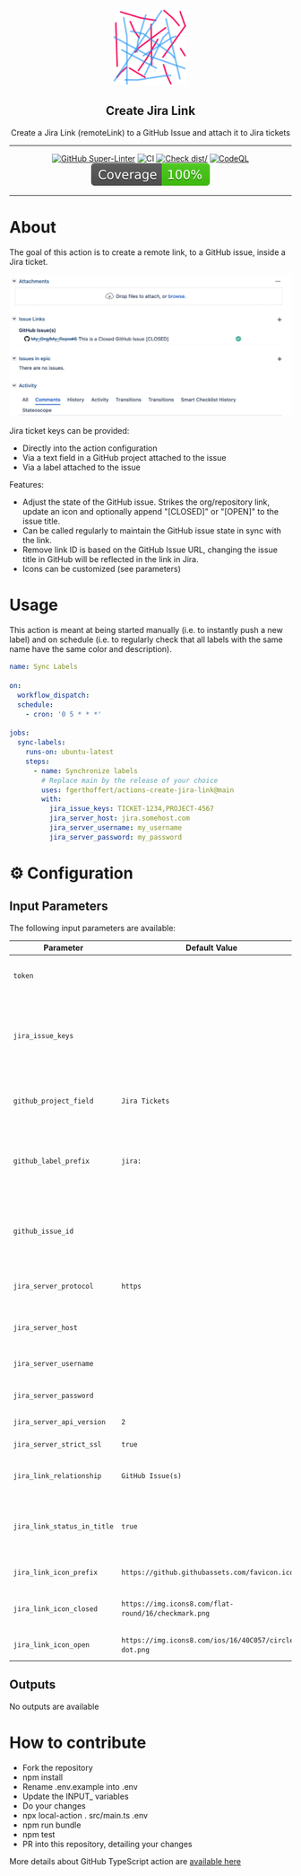 <!-- markdownlint-disable MD041 -->
<p align="center">
  <img alt="ZenCrepesLogo" src="docs/zencrepes-logo.png" height="140" />
  <h2 align="center">Create Jira Link</h2>
  <p align="center">Create a Jira Link (remoteLink) to a GitHub Issue
   and attach it to Jira tickets</p>
</p>

---

<div align="center">

[![GitHub Super-Linter](https://github.com/fgerthoffert/actions-create-jira-link/actions/workflows/linter.yml/badge.svg)](https://github.com/super-linter/super-linter)
![CI](https://github.com/fgerthoffert/actions-create-jira-link/actions/workflows/ci.yml/badge.svg)
[![Check dist/](https://github.com/fgerthoffert/actions-create-jira-link/actions/workflows/check-dist.yml/badge.svg)](https://github.com/fgerthoffert/actions-create-jira-link/actions/workflows/check-dist.yml)
[![CodeQL](https://github.com/fgerthoffert/actions-create-jira-link/actions/workflows/codeql-analysis.yml/badge.svg)](https://github.com/fgerthoffert/actions-create-jira-link/actions/workflows/codeql-analysis.yml)
[![Coverage](./badges/coverage.svg)](./badges/coverage.svg)

</div>

---

# About

The goal of this action is to create a remote link, to a GitHub issue, inside a
Jira ticket.

![Jira Remote Link](docs/jira-remotelink.png)

Jira ticket keys can be provided:

- Directly into the action configuration
- Via a text field in a GitHub project attached to the issue
- Via a label attached to the issue

Features:

- Adjust the state of the GitHub issue. Strikes the org/repository link, update
  an icon and optionally append "[CLOSED]" or "[OPEN]" to the issue title.
- Can be called regularly to maintain the GitHub issue state in sync with the
  link.
- Remove link ID is based on the GitHub Issue URL, changing the issue title in
  GitHub will be reflected in the link in Jira.
- Icons can be customized (see parameters)

# Usage

This action is meant at being started manually (i.e. to instantly push a new
label) and on schedule (i.e. to regularly check that all labels with the same
name have the same color and description).

```yaml
name: Sync Labels

on:
  workflow_dispatch:
  schedule:
    - cron: '0 5 * * *'

jobs:
  sync-labels:
    runs-on: ubuntu-latest
    steps:
      - name: Synchronize labels
        # Replace main by the release of your choice
        uses: fgerthoffert/actions-create-jira-link@main
        with:
          jira_issue_keys: TICKET-1234,PROJECT-4567
          jira_server_host: jira.somehost.com
          jira_server_username: my_username
          jira_server_password: my_password
```

# :gear: Configuration

## Input Parameters

The following input parameters are available:

| Parameter                   | Default Value                                          | Description                                                                                                                            |
| --------------------------- | ------------------------------------------------------ | -------------------------------------------------------------------------------------------------------------------------------------- |
| `token`                     |                                                        | A GitHub personal API token with privileges to access the issue details                                                                |
| `jira_issue_keys`           |                                                        | A comma separated list of Jira issues to create a link into (e.g. "PROJECT-1,TOOLS-2"). All these should be on the same Jira instance. |
| `github_project_field`      | `Jira Tickets`                                         | Name of a GitHub project field containing a comma separated list of Jira issues                                                        |
| `github_label_prefix`       | `jira:`                                                | Label prefix to be used for finding issues. For example if the label is "jira:PROJECT-1", the prefix should be "jira:"                 |
| `github_issue_id`           |                                                        | When providing a GitHub Issue ID (GraphQL ID) the action will use that ID instead of the one provided in the event payload.            |
| `jira_server_protocol`      | `https`                                                | Protocol to communicate with the Jira server. Default is "https".                                                                      |
| `jira_server_host`          |                                                        | The Jira server to connect to, for example "jira.somehost.com".                                                                        |
| `jira_server_username`      |                                                        | Username to connect to the Jira server                                                                                                 |
| `jira_server_password`      |                                                        | Password to connect to the Jira server                                                                                                 |
| `jira_server_api_version`   | `2`                                                    | Jira API version. Default is "2"                                                                                                       |
| `jira_server_strict_ssl`    | `true`                                                 | Enable string SSL. Default is "true"                                                                                                   |
| `jira_link_relationship`    | `GitHub Issue(s)`                                      | Relationship to display in the Jira issue. Default is "GitHub Issues(s)"                                                               |
| `jira_link_status_in_title` | `true`                                                 | Display the issue status in bracket next to the issue title (for example: My GitHub Issue [OPEN])                                      |
| `jira_link_icon_prefix`     | `https://github.githubassets.com/favicon.ico`          | Icon to be displayed in Jira next to the issue link (16x16px)                                                                          |
| `jira_link_icon_closed`     | `https://img.icons8.com/flat-round/16/checkmark.png`   | Icon to be displayed in Jira when the GitHub issue is closed                                                                           |
| `jira_link_icon_open`       | `https://img.icons8.com/ios/16/40C057/circled-dot.png` | Icon to be displayed in Jira when the GitHub issue is open                                                                             |

## Outputs

No outputs are available

# How to contribute

- Fork the repository
- npm install
- Rename .env.example into .env
- Update the INPUT\_ variables
- Do your changes
- npx local-action . src/main.ts .env
- npm run bundle
- npm test
- PR into this repository, detailing your changes

More details about GitHub TypeScript action are
[available here](https://github.com/actions/typescript-action)
